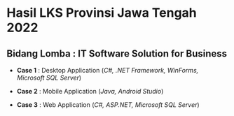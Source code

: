 # Hasil LKS Provinsi Jawa Tengah 2022
## Bidang Lomba : IT Software Solution for Business


- **Case 1** : Desktop Application (*C#, .NET Framework, WinForms, Microsoft SQL Server*)

- **Case 2** : Mobile Application (*Java, Android Studio*)

- **Case 3** : Web Application (*C#, ASP.NET, Microsoft SQL Server*)
